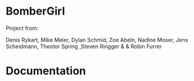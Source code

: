 # BomberGirl

Project from:

Denis Rykart, Mike Meier, Dylan Schmid, Zoe Abeln, Nadine Moser, Jens Scheidmann, Theotor Spring ,Steven Ringger & & Robin Furrer

# Documentation

